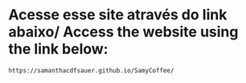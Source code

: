 # Acesse esse site através do link abaixo/ Access the website using the link below:

```
https://samanthacdfsauer.github.io/SamyCoffee/
```
